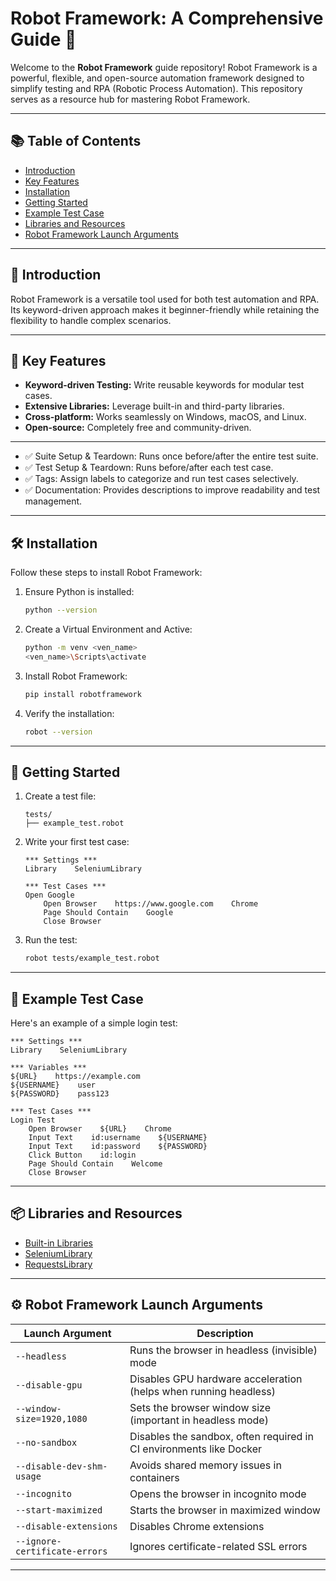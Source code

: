 # Robot Framework: A Comprehensive Guide 🚀

Welcome to the **Robot Framework** guide repository! Robot Framework is a powerful, flexible, and open-source automation framework designed to simplify testing and RPA (Robotic Process Automation). This repository serves as a resource hub for mastering Robot Framework.

---

## 📚 Table of Contents
- [Introduction](#-introduction)
- [Key Features](#-key-features)
- [Installation](#%EF%B8%8F-installation)
- [Getting Started](#-getting-started)
- [Example Test Case](#-example-test-case)
- [Libraries and Resources](#-libraries-and-resources)
- [Robot Framework Launch Arguments](#%EF%B8%8F-robot-framework-launch-arguments)

---

## 🌟 Introduction

Robot Framework is a versatile tool used for both test automation and RPA. Its keyword-driven approach makes it beginner-friendly while retaining the flexibility to handle complex scenarios.

---

## 🔑 Key Features
- **Keyword-driven Testing:** Write reusable keywords for modular test cases.
- **Extensive Libraries:** Leverage built-in and third-party libraries.
- **Cross-platform:** Works seamlessly on Windows, macOS, and Linux.
- **Open-source:** Completely free and community-driven.

---
- ✅ Suite Setup & Teardown: Runs once before/after the entire test suite.
- ✅ Test Setup & Teardown: Runs before/after each test case.
- ✅ Tags: Assign labels to categorize and run test cases selectively.
- ✅ Documentation: Provides descriptions to improve readability and test management.

---

## 🛠️ Installation

Follow these steps to install Robot Framework:

1. Ensure Python is installed:
   ```bash
   python --version
   ```
2. Create a Virtual Environment and Active:
   ```bash
   python -m venv <ven_name>
   <ven_name>\Scripts\activate
   ```
2. Install Robot Framework:
   ```bash
   pip install robotframework
   ```
3. Verify the installation:
   ```bash
   robot --version
   ```

---

## 🚀 Getting Started

1. Create a test file:
   ```plaintext
   tests/
   ├── example_test.robot
   ```
2. Write your first test case:
   ```robot
   *** Settings ***
   Library    SeleniumLibrary

   *** Test Cases ***
   Open Google
       Open Browser    https://www.google.com    Chrome
       Page Should Contain    Google
       Close Browser
   ```
3. Run the test:
   ```bash
   robot tests/example_test.robot
   ```

---

## 🧪 Example Test Case

Here's an example of a simple login test:

```robot
*** Settings ***
Library    SeleniumLibrary

*** Variables ***
${URL}    https://example.com
${USERNAME}    user
${PASSWORD}    pass123

*** Test Cases ***
Login Test
    Open Browser    ${URL}    Chrome
    Input Text    id:username    ${USERNAME}
    Input Text    id:password    ${PASSWORD}
    Click Button    id:login
    Page Should Contain    Welcome
    Close Browser
```

---

## 📦 Libraries and Resources

- [Built-in Libraries](https://robotframework.org/robotframework/latest/libraries/)
- [SeleniumLibrary](https://robotframework.org/SeleniumLibrary/)
- [RequestsLibrary](https://marketsquare.github.io/robotframework-requests/)

---

## ⚙️ Robot Framework Launch Arguments

| Launch Argument                    | Description                                                              |
|-----------------------------------|--------------------------------------------------------------------------|
| `--headless`                      | Runs the browser in headless (invisible) mode                            |
| `--disable-gpu`                   | Disables GPU hardware acceleration (helps when running headless)         |
| `--window-size=1920,1080`         | Sets the browser window size (important in headless mode)                |
| `--no-sandbox`                    | Disables the sandbox, often required in CI environments like Docker      |
| `--disable-dev-shm-usage`         | Avoids shared memory issues in containers                                |
| `--incognito`                     | Opens the browser in incognito mode                                      |
| `--start-maximized`               | Starts the browser in maximized window                                   |
| `--disable-extensions`            | Disables Chrome extensions                                               |
| `--ignore-certificate-errors`     | Ignores certificate-related SSL errors                                   |

---
